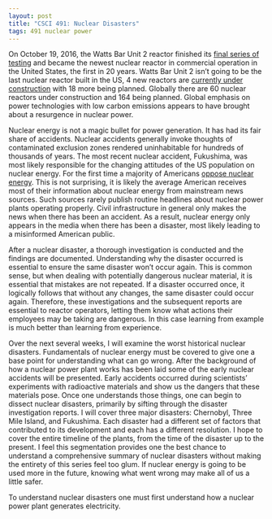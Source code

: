```yaml
---
layout: post
title: "CSCI 491: Nuclear Disasters"
tags: 491 nuclear power
---
```

On October 19, 2016, the Watts Bar Unit 2 reactor finished its
[final series of testing][tva-wbu2] and became the newest nuclear reactor in
commercial operation in the United States, the first in 20 years. Watts Bar
Unit 2 isn’t going to be the last nuclear reactor built in the US, 4 new
reactors are [currently under construction][reactors-planned] with 18 more 
being planned. Globally there are 60 nuclear reactors under construction and 
164 being planned. Global emphasis on power technologies with low carbon 
emissions appears to have brought about a resurgence in nuclear power. 

Nuclear energy is not a magic bullet for power generation. It has had its fair
share of accidents. Nuclear accidents generally invoke thoughts of
contaminated exclusion zones rendered uninhabitable for hundreds of
thousands of years. The most recent nuclear accident, Fukushima, was most
likely responsible for the changing attitudes of the US population on nuclear
energy. For the first time a majority of Americans 
[oppose nuclear energy][nuclear-opposed]. This is not surprising, it is likely 
the average American receives most of
their information about nuclear energy from mainstream news sources. Such
sources rarely publish routine headlines about nuclear power plants operating
properly. Civil infrastructure in general only makes the news when there has
been an accident. As a result, nuclear energy only appears in the media when
there has been a disaster, most likely leading to a misinformed American public.

After a nuclear disaster, a thorough investigation is conducted and the findings
are documented. Understanding why the disaster occurred is essential to ensure 
the same disaster won’t occur again. This is common sense, but when 
dealing with potentially dangerous nuclear material, it is essential that 
mistakes are not repeated. If a disaster occurred once, it logically follows 
that without any changes, the same disaster could occur again. Therefore, these 
investigations and the subsequent reports are essential to reactor operators, 
letting them know what actions their employees may be taking are dangerous. In 
this case learning from example is much better than learning from experience.

Over the next several weeks, I will examine the worst historical nuclear 
disasters. Fundamentals of nuclear energy must be covered to give one a base 
point for understanding what can go wrong. After the background of how a 
nuclear power plant works has been laid some of the early nuclear accidents 
will be presented. Early accidents occurred during scientists’ experiments with radioactive materials and show us the dangers that these materials pose. Once 
one understands those things, one can begin to dissect nuclear disasters, 
primarily by sifting through the disaster investigation reports. I will cover 
three major disasters: Chernobyl, Three Mile Island, and Fukushima. Each 
disaster had a different set of factors that contributed to its development and 
each has a different resolution. I hope to cover the entire timeline of the 
plants, from the time of the disaster up to the present. I feel this 
segmentation provides one the best chance to understand a comprehensive summary 
of nuclear disasters without making the entirety of this series feel too glum. 
If nuclear energy is going to be used more in the future, knowing what went 
wrong may make all of us a little safer.

To understand nuclear disasters one must first understand how a nuclear power 
plant generates electricity.  



[tva-wbu2]: https://www.tva.com/Newsroom/Watts-Bar-2-Project
[reactors-planned]: http://www.world-nuclear.org/information-library/facts-and-figures/world-nuclear-power-reactors-and-uranium-requireme.aspx
[nuclear-opposed]: http://www.gallup.com/poll/190064/first-time-majority-oppose-nuclear-energy.aspx
